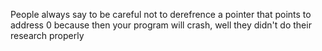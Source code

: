 People always say to be careful not to derefrence a pointer that points to address 0 because then your program will crash, well they didn't do their research properly
